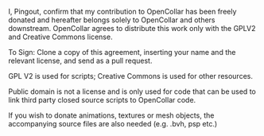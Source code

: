 
I, Pingout, confirm that my contribution to OpenCollar has been freely donated and hereafter belongs solely to OpenCollar and others downstream. OpenCollar agrees to distribute this work only with the GPLV2 and Creative Commons license.

To Sign: Clone a copy of this agreement, inserting your name and the relevant license, and send as a pull request.

GPL V2 is used for scripts; Creative Commons is used for other resources.

Public domain is not a license and is only used for code that can be used to link third party closed source scripts to OpenCollar code.

If you wish to donate animations, textures or mesh objects, the accompanying source files are also needed (e.g. .bvh, psp etc.)
